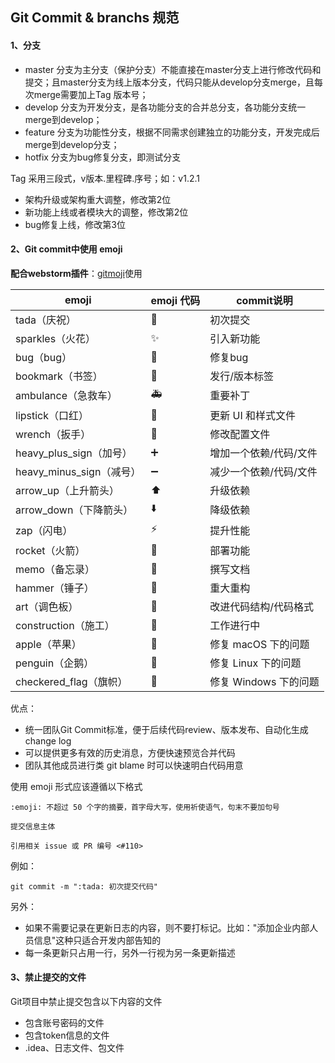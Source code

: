 ##  Git Commit & branchs 规范

#### 1、分支

- master 分支为主分支（保护分支）不能直接在master分支上进行修改代码和提交；且master分支为线上版本分支，代码只能从develop分支merge，且每次merge需要加上Tag 版本号；
- develop 分支为开发分支，是各功能分支的合并总分支，各功能分支统一merge到develop；
- feature 分支为功能性分支，根据不同需求创建独立的功能分支，开发完成后merge到develop分支；
- hotfix 分支为bug修复分支，即测试分支

Tag 采用三段式，v版本.里程碑.序号；如：v1.2.1
- 架构升级或架构重大调整，修改第2位
- 新功能上线或者模块大的调整，修改第2位
- bug修复上线，修改第3位

#### 2、Git commit中使用 emoji

**配合webstorm插件**：[gitmoji](http://gitmoji.carloscuesta.me/)使用

emoji | emoji 代码 | commit说明 
---|---|---
tada（庆祝）| :tada:| 初次提交
sparkles（火花）| :sparkles:| 引入新功能
bug（bug）| :bug:| 修复bug
bookmark（书签）| :bookmark:| 发行/版本标签
ambulance（急救车）| :ambulance:| 重要补丁
lipstick（口红）| :lipstick:| 更新 UI 和样式文件
wrench（扳手）| :wrench:| 修改配置文件
heavy_plus_sign（加号）| :heavy_plus_sign:| 增加一个依赖/代码/文件
heavy_minus_sign（减号）| :heavy_minus_sign:| 减少一个依赖/代码/文件
arrow_up（上升箭头）| :arrow_up:| 升级依赖
arrow_down（下降箭头）| :arrow_down:| 降级依赖
zap（闪电）| :zap:| 提升性能
rocket（火箭）| :rocket:| 部署功能
memo（备忘录）| :memo:| 撰写文档
hammer（锤子）| :hammer:| 重大重构
art（调色板）| :art:| 改进代码结构/代码格式
construction（施工）| :construction:| 工作进行中
apple（苹果）| :apple:| 修复 macOS 下的问题
penguin（企鹅）| :penguin:| 修复 Linux 下的问题
checkered_flag（旗帜）| :checkered_flag:| 修复 Windows 下的问题

 优点：
- 统一团队Git Commit标准，便于后续代码review、版本发布、自动化生成change log
- 可以提供更多有效的历史消息，方便快速预览合并代码
- 团队其他成员进行类 git blame 时可以快速明白代码用意


使用 emoji 形式应该遵循以下格式
```
:emoji: 不超过 50 个字的摘要，首字母大写，使用祈使语气，句末不要加句号

提交信息主体

引用相关 issue 或 PR 编号 <#110>
```

例如：
```
git commit -m ":tada: 初次提交代码"
```

另外：
- 如果不需要记录在更新日志的内容，则不要打标记。比如："添加企业内部人员信息"这种只适合开发内部告知的
- 每一条更新只占用一行，另外一行视为另一条更新描述

#### 3、禁止提交的文件

Git项目中禁止提交包含以下内容的文件
- 包含账号密码的文件
- 包含token信息的文件
- .idea、日志文件、包文件